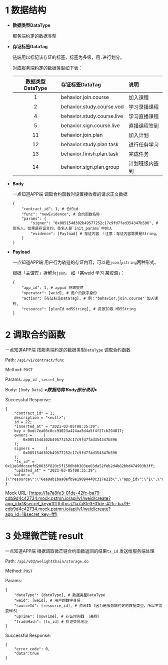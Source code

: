 
# 1 数据结构

- **数据类型DataType**

	服务端约定的数据类型

- **存证标签DataTag**

	链端用以标记该存证的标签，标签为多级，用`.`进行划分。
	
	对应服务端约定的数据类型如下表：
	
	| 数据类型DataType | 存证标签DataTag | 说明 |
	| :-----: | :----- | :----- |
	| 1  | behavior.join.course | 加入课程 |
	| 2  | behavior.study.course.vod | 学习录播课程 |
	| 4  | behavior.study.course.live | 学习直播课程 |
	| 5  | behavior.sign.course.live | 直播课程签到 |
	| 11 | behavior.join.plan | 加入计划 |
	| 12 | behavior.study.plan.task | 进行任务学习 |
	| 13 | behavior.finish.plan.task | 完成任务 |
	| 14 | behavior.sign.plan.group | 计划班级内签到 |

- **Body**

	一点知道APP端 调取合约函数时设置接收者的请求正文数据
	
	```
	{
		"contract_id": 1, # 合约id
		"func": "newEvidence", # 合约函数名称
		"params": {
			"signer": "0x085154d302b49577252c17c9fd7fad354347b596", # 签名人，如果是存证合约，签名人是`init_params`中的人
			"evidence": [Payload] # 存证内容 ！注意：存证内容需要是String。
		}
	}
	
	```
	
- **Payload**
	
	一点知道APP端 用户行为轨迹的存证内容，可以是`json`与`string`两种形式。
	
	根据「主谓宾」拆解为`json`。
	如「某weid 学习 某资源」：
	
	```
	{
		"app_id": 1, # appid 链端提供
		"operator": [weid], # 用户的数字身份
		"action": [存证标签DataTag], # 例："behavior.join.course" 加入课程,
		"resource": [planId md5String], # 资源ID取 MD5String
	}
	```
	
# 2 调取合约函数

一点知道APP端 按服务端约定的数据类型`DataType` 调取合约函数

Path: `/api/v1/contract/func`

Method: `POST`

Params: `app_id `, `secret_key`

Body: `[Body Data]` ***<数据结构 Body部分说明>***

Successful Response:

```
{
    "contract_id" = 1;
    description = "<null>";
    id = 22;
    "inserted_at" = "2021-03-05T08:35:39";
    key = 0xdc7ea03c0cc93023a424aa5d4a5f4f27cb294817;
    owners =     (
        0x085154d302b49577252c17c9fd7fad354347b596
    );
    signers =     (
        0x085154d302b49577252c17c9fd7fad354347b596
    );
    "tx_id" = 0x11e8ddcceefd20035f820c5f1500bbb303ee03da52feb2d4b82bbd474903b3ff;
    "updated_at" = "2021-03-05T08:35:39";
    value = "{\"resource\":\"6ea9ab1baa0efb9e19094440c317e21b\",\"app_id\":\"1\",\"operator\":\"did:weid:1:0x06eb5c56dff200a92434679c8eb1325d857e7052\",\"action\":\"behavior.sign.plan.group\"}";
}
```


Mock URL: [https://1a7a8fe3-01de-42fc-ba79-cdb9d4c42734.mock.pstmn.io/api/v1/weid/create?app_id=1&secret_key=fff](https://1a7a8fe3-01de-42fc-ba79-cdb9d4c42734.mock.pstmn.io/api/v1/weid/create?app_id=1&secret_key=fff)

 
# 3 处理微芒链 result

一点知道APP端 根据调取微芒链合约函数返回的结果`tx_id` 发送给服务端处理 

Path: `/api/v03/welightChain/storage.do`

Method: `POST`

Params: 

```
{
	"dataType": [dataType], # 数据类型DataType
	"weid": [weid], # 用户的数字身份
	"sourceId": [resource_id], # 资源ID (因为是服务端约定的数据类型，所以不需要MD5)
	"upTime": [nowTime], # 存证时间戳 （毫秒）
	"tradeHash": [tx_id] # 存证交易地址
}

```


Successful Response:

```
{
	"error_code": 0,
	"data":true
}
```




